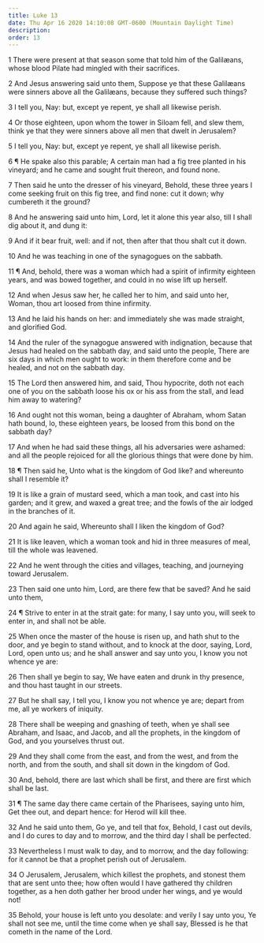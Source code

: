 ```yaml
---
title: Luke 13
date: Thu Apr 16 2020 14:10:08 GMT-0600 (Mountain Daylight Time)
description: 
order: 13
---
```


<p>
  1 There were present at that season some that told him of the Galil&#xE6;ans,
  whose blood Pilate had mingled with their sacrifices.
</p>
<p>
  2 And Jesus answering said unto them, Suppose ye that these Galil&#xE6;ans
  were sinners above all the Galil&#xE6;ans, because they suffered such things?
</p>
<p>3 I tell you, Nay: but, except ye repent, ye shall all likewise perish.</p>
<p>
  4 Or those eighteen, upon whom the tower in Siloam fell, and slew them, think
  ye that they were sinners above all men that dwelt in Jerusalem?
</p>
<p>5 I tell you, Nay: but, except ye repent, ye shall all likewise perish.</p>
<p>
  6 &#xB6; He spake also this parable; A certain man had a fig tree planted in
  his vineyard; and he came and sought fruit thereon, and found none.
</p>
<p>
  7 Then said he unto the dresser of his vineyard, Behold, these three years I
  come seeking fruit on this fig tree, and find none: cut it down; why cumbereth
  it the ground?
</p>
<p>
  8 And he answering said unto him, Lord, let it alone this year also, till I
  shall dig about it, and dung it:
</p>
<p>
  9 And if it bear fruit, well: and if not, then after that thou shalt cut it
  down.
</p>
<p>10 And he was teaching in one of the synagogues on the sabbath.</p>
<p>
  11 &#xB6; And, behold, there was a woman which had a spirit of infirmity
  eighteen years, and was bowed together, and could in no wise lift up herself.
</p>
<p>
  12 And when Jesus saw her, he called her to him, and said unto her, Woman,
  thou art loosed from thine infirmity.
</p>
<p>
  13 And he laid his hands on her: and immediately she was made straight, and
  glorified God.
</p>
<p>
  14 And the ruler of the synagogue answered with indignation, because that
  Jesus had healed on the sabbath day, and said unto the people, There are six
  days in which men ought to work: in them therefore come and be healed, and not
  on the sabbath day.
</p>
<p>
  15 The Lord then answered him, and said, Thou hypocrite, doth not each one of
  you on the sabbath loose his ox or his ass from the stall, and lead him away
  to watering?
</p>
<p>
  16 And ought not this woman, being a daughter of Abraham, whom Satan hath
  bound, lo, these eighteen years, be loosed from this bond on the sabbath day?
</p>
<p>
  17 And when he had said these things, all his adversaries were ashamed: and
  all the people rejoiced for all the glorious things that were done by him.
</p>
<p>
  18 &#xB6; Then said he, Unto what is the kingdom of God like? and whereunto
  shall I resemble it?
</p>
<p>
  19 It is like a grain of mustard seed, which a man took, and cast into his
  garden; and it grew, and waxed a great tree; and the fowls of the air lodged
  in the branches of it.
</p>
<p>20 And again he said, Whereunto shall I liken the kingdom of God?</p>
<p>
  21 It is like leaven, which a woman took and hid in three measures of meal,
  till the whole was leavened.
</p>
<p>
  22 And he went through the cities and villages, teaching, and journeying
  toward Jerusalem.
</p>
<p>
  23 Then said one unto him, Lord, are there few that be saved? And he said unto
  them,
</p>
<p>
  24 &#xB6; Strive to enter in at the strait gate: for many, I say unto you,
  will seek to enter in, and shall not be able.
</p>
<p>
  25 When once the master of the house is risen up, and hath shut to the door,
  and ye begin to stand without, and to knock at the door, saying, Lord, Lord,
  open unto us; and he shall answer and say unto you, I know you not whence ye
  are:
</p>
<p>
  26 Then shall ye begin to say, We have eaten and drunk in thy presence, and
  thou hast taught in our streets.
</p>
<p>
  27 But he shall say, I tell you, I know you not whence ye are; depart from me,
  all ye workers of iniquity.
</p>
<p>
  28 There shall be weeping and gnashing of teeth, when ye shall see Abraham,
  and Isaac, and Jacob, and all the prophets, in the kingdom of God, and you
  yourselves thrust out.
</p>
<p>
  29 And they shall come from the east, and from the west, and from the north,
  and from the south, and shall sit down in the kingdom of God.
</p>
<p>
  30 And, behold, there are last which shall be first, and there are first which
  shall be last.
</p>
<p>
  31 &#xB6; The same day there came certain of the Pharisees, saying unto him,
  Get thee out, and depart hence: for Herod will kill thee.
</p>
<p>
  32 And he said unto them, Go ye, and tell that fox, Behold, I cast out devils,
  and I do cures to day and to morrow, and the third day I shall be perfected.
</p>
<p>
  33 Nevertheless I must walk to day, and to morrow, and the day following: for
  it cannot be that a prophet perish out of Jerusalem.
</p>
<p>
  34 O Jerusalem, Jerusalem, which killest the prophets, and stonest them that
  are sent unto thee; how often would I have gathered thy children together, as
  a hen doth gather her brood under her wings, and ye would not!
</p>
<p>
  35 Behold, your house is left unto you desolate: and verily I say unto you, Ye
  shall not see me, until the time come when ye shall say, Blessed is he that
  cometh in the name of the Lord.
</p>

